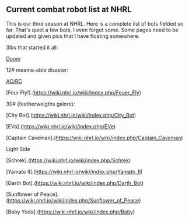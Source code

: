 ## Current combat robot list at NHRL

This is our third season at NHRL. Here is a complete list of bots fielded so far. That's quiet a few bots, I even forgot some. Some pages need to be updated and given pics that I have floating somewhere.


3lbs that started it all:

[Doom](https://wiki.nhrl.io/wiki/index.php/Doom)


12# meame-able disaster:

[AC/RC](https://wiki.nhrl.io/wiki/index.php/AC/RC)

[Feur Fly!].(https://wiki.nhrl.io/wiki/index.php/Feuer_Fly)


30# (featherweigths galore):

[City Bot].(https://wiki.nhrl.io/wiki/index.php/City_Bot)

[EVa].(https://wiki.nhrl.io/wiki/index.php/EVe)

[Captain Caveman].(https://wiki.nhrl.io/wiki/index.php/Captain_Caveman)

Light Side

[Schrek].(https://wiki.nhrl.io/wiki/index.php/Schrek)

[Yamato II].(https://wiki.nhrl.io/wiki/index.php/Yamato_II)

[Darth Bot].(https://wiki.nhrl.io/wiki/index.php/Darth_Bot)

[Sunflower of Peace].(https://wiki.nhrl.io/wiki/index.php/Sunflower_of_Peace)

[Baby Yoda].(https://wiki.nhrl.io/wiki/index.php/Baby)
